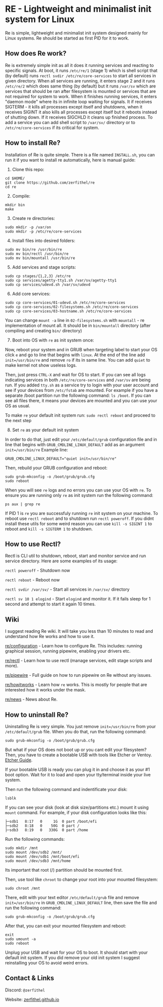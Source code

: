 # RE - Lightweight and minimalist init system for Linux

Re is simple, lightweight and minimalist init system designed mainly for Linux systems. Re should be started as first PID for it to work.

## How does Re work?

Re is extremely simple init as all it does it running services and reacting to specific signals. At boot, it runs `/etc/re/1` (stage 1) which is shell script that (by default) runs `rectl svdir /etc/re/core-services` to start all services in given directory. When all services are running, it enters stage 2 and it runs `/etc/re/2` which does same thing (by default) but it runs `/var/sv` which are services that should be ran after filesystem is mounted or services that are not required for system to work. When it finishes running services, it enters "daemon mode" where its in infinite loop waiting for signals. It if receives SIGTERM - it kills all processes except itself and shutdowns, when it receives SIGINT it also kills all processes except itself but it reboots instead of shutting down. If it receives SIGCHLD it cleans up finished process. To add a service you can add shell script to `/var/sv/` directory or to `/etc/re/core-services` if its critical for system.

## How to install Re?

Installation of Re is quite simple. There is a file named `INSTALL.sh`, you can run it if you want to install re automatically, here is manual guide:

1. Clone this repo:
```
cd $HOME/
git clone https://github.com/zerfithel/re
cd re
```

2. Compile:
```
mkdir bin
make
```

3. Create re directories:
```
sudo mkdir -p /var/on
sudo mkdir -p /etc/re/core-services
```

4. Install files into desired folders:
```
sudo mv bin/re /usr/bin/re
sudo mv bin/rectl /usr/bin/re
sudo mv bin/mountall /usr/bin/re
```

5. Add services and stage scripts:
```
sudo cp stages/{1,2,3} /etc/re
sudo cp services/agetty-tty1.sh /var/sv/agetty-tty1
sudo cp services/udevd.sh /var/sv/udevd
```

6. Add core services:
```
sudo cp core-services/01-udevd.sh /etc/re/core-services
sudo cp core-services/02-filesystems.sh /etc/re/core-services
sudo cp core-services/03-hostname.sh /etc/re/core-services
```

You can change `mount -a` line in `02-filesystems.sh` with `mountall` - re implementation of mount all. It should be in `bin/mountall` directory (after compiling and creating `bin/` directory)

7. Boot into OS with `re` as init system once:

Now, reboot your system and in GRUB when targeting label to start your OS click `e` and go to line that begins with `linux`. At the end of the line add `init=/usr/bin/re` and remove `ro` if its in same line. You can add `quiet` to make kernel not show useless logs.

Then, just press `CTRL-X` and wait for OS to start. If you can see all logs indicating services in both `/etc/re/core-services` and `/var/sv` are being run. If you added `tty.sh` as a service try to login with your user account and see if your devices from `/etc/fstab` are mounted. For example if you have a separate /boot partition run the following command: `ls /boot`. If you can see all files there, it means your devices are mounted and you can use your OS as usual.

To make `re` your default init system run:
```sudo rectl reboot```
and proceed to the next step

8. Set `re` as your default init system

In order to do that, just edit your `/etc/default/grub` configuration file and in line that begins with `GRUB_CMDLINE_LINUX_DEFAULT` add as an argument `init=/usr/bin/re`
Example line:
```
GRUB_CMDLINE_LINUX_DEFAULT="quiet init=/usr/bin/re"
```

Then, rebuild your GRUB configuration and reboot:
```
sudo grub-mkconfig -o /boot/grub/grub.cfg
sudo reboot
```

When you will see `re` logs and no errors you can use your OS with `re`. To ensure you are running only `re` as init system run the following command:
```
ps aux | grep re
```

If PID 1 is `re` you are successfuly running `re` init system on your machine. To reboot use `rectl reboot` and to shutdown run `rectl poweroff`. If you didnt install these utils for some weird reason you can use `kill -s SIGINT 1` to reboot and `kill -s SIGTERM 1` to shutdown.

## How to use Rectl?

Rectl is CLI util to shutdown, reboot, start and monitor service and run service directory. Here are some examples of its usage:

`rectl poweroff` - Shutdown now

`rectl reboot` - Reboot now

`rectl svdir /var/sv/` - Start all services in `/var/sv/` directory

`rectl sv 10 1 elogind` - Start `elogind` and monitor it. If it fails sleep for 1 second and attempt to start it again 10 times.

## Wiki

I suggest reading Re wiki. It will take you less than 10 minutes to read and understand how Re works and how to use it.

[re/configuration](https://zerfithel.github.io/software/re/configuration) - Learn how to configure Re. This includes: running graphical session, running pipewire, enabling your drivers etc.

[re/rectl](https://zerfithel.github.io/software/re/rectl) - Learn how to use rectl (manage services, edit stage scripts and more).

[re/pipewire](https://zerfithel.github.io/software/re/pipewire) - Full guide on how to run pipewire on Re without any issues.

[re/howitworks](https://zerfithel.github.io/software/re/howitworks) - Learn how `re` works. This is mostly for people that are interested how it works under the mask.

[re/news](https://zerfithel.github.io/software/re/news) - News about Re.

## How to uninstall Re?

Uninstalling Re is very simple. You just remove `init=/usr/bin/re` from your `/etc/default/grub` file. When you do that, run the following command:
```
sudo grub-mkconfig -o /boot/grub/grub.cfg
```

But what if your OS does not boot up or you cant edit your filesystem? Then, you have to create a bootable USB with tools like Etcher or Ventoy. [Etcher Guide](https://www.how2shout.com/how-to/balenaetcher-how-to-create-a-bootable-usb-flash-drive-using-etcher.html).

If your bootable USB is ready you can plug it in and choose it as your #1 boot option. Wait for it to load and open your tty/terminal inside your live system.

Then run the following command and indentificate your disk:
```
lsblk
```

If you can see your disk (look at disk size/partitions etc.) mount it using `mount` command.
For example, if your disk configuration looks like this:
```
├─sdb1   8:17   0     1G  0 part /boot/efi
├─sdb2   8:18   0    50G  0 part /
├─sdb3   8:19   0   330G  0 part /home
```

Run the following commands:
```
sudo mkdir /mnt
sudo mount /dev/sdb2 /mnt/
sudo mount /dev/sdb1 /mnt/boot/efi
sudo mount /dev/sdb3 /mnt/home
```

Its important that root (/) partition should be mounted first.

Then, use tool like `chroot` to change your root into your mounted filesystem:
```
sudo chroot /mnt
```

There, edit with your text editor `/etc/default/grub` file and remove `init=/usr/bin/re` in `GRUB_CMDLINE_LINUX_DEFAULT` line, then save the file and run the following command:
```
sudo grub-mkconfig -o /boot/grub/grub.cfg
```
After that, you can exit your mounted filesystem and reboot:
```
exit
sudo umount -a
sudo reboot
```

Unplug your USB and wait for your OS to boot. It should start with your default init system. If you did remove your old init system I suggest reinstalling your OS to avoid weird errors.

## Contact & Links

Discord: `@zerfithel`

Website: [zerfithel.github.io](https://zerfithel.github.io)
